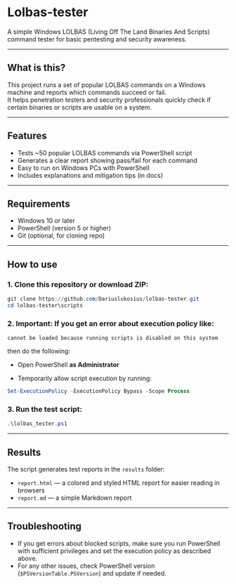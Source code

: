 
# Lolbas-tester

A simple Windows LOLBAS (Living Off The Land Binaries And Scripts) command tester for basic pentesting and security awareness.

---

## What is this?

This project runs a set of popular LOLBAS commands on a Windows machine and reports which commands succeed or fail.  
It helps penetration testers and security professionals quickly check if certain binaries or scripts are usable on a system.

---

## Features

- Tests ~50 popular LOLBAS commands via PowerShell script  
- Generates a clear report showing pass/fail for each command  
- Easy to run on Windows PCs with PowerShell  
- Includes explanations and mitigation tips (in docs)  

---

## Requirements

- Windows 10 or later  
- PowerShell (version 5 or higher)  
- Git (optional, for cloning repo)  

---

## How to use

### 1. Clone this repository or download ZIP:

```powershell
git clone https://github.com/Dariuslukosius/lolbas-tester.git
cd lolbas-tester\scripts
```

### 2. Important: If you get an error about execution policy like:

```
cannot be loaded because running scripts is disabled on this system
```

then do the following:

- Open PowerShell **as Administrator**

- Temporarily allow script execution by running:

```powershell
Set-ExecutionPolicy -ExecutionPolicy Bypass -Scope Process
```

### 3. Run the test script:

```powershell
.\lolbas_tester.ps1
```

---

## Results

The script generates test reports in the `results` folder:

- `report.html` — a colored and styled HTML report for easier reading in browsers  
- `report.md` — a simple Markdown report  

---

## Troubleshooting

- If you get errors about blocked scripts, make sure you run PowerShell with sufficient privileges and set the execution policy as described above.  
- For any other issues, check PowerShell version (`$PSVersionTable.PSVersion`) and update if needed.
